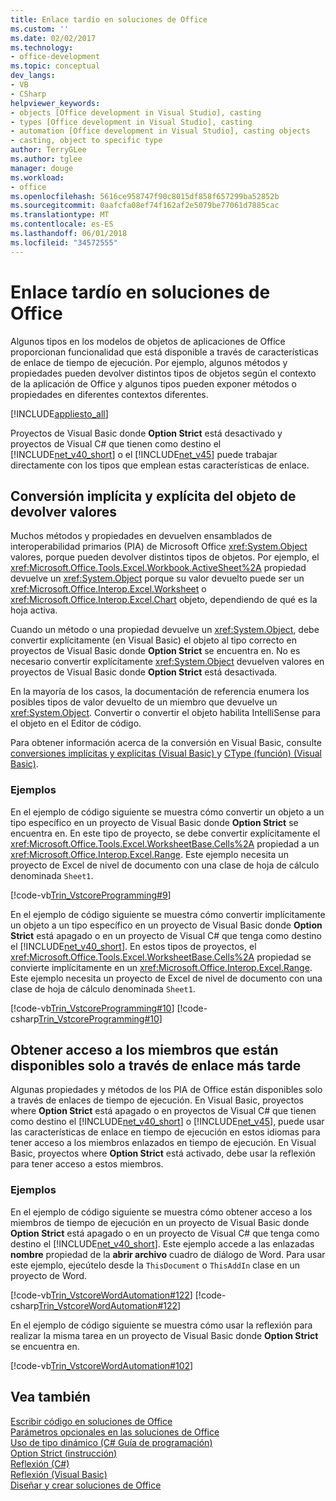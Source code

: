 ```yaml
---
title: Enlace tardío en soluciones de Office
ms.custom: ''
ms.date: 02/02/2017
ms.technology:
- office-development
ms.topic: conceptual
dev_langs:
- VB
- CSharp
helpviewer_keywords:
- objects [Office development in Visual Studio], casting
- types [Office development in Visual Studio], casting
- automation [Office development in Visual Studio], casting objects
- casting, object to specific type
author: TerryGLee
ms.author: tglee
manager: douge
ms.workload:
- office
ms.openlocfilehash: 5616ce958747f90c8015df858f657299ba52852b
ms.sourcegitcommit: 0aafcfa08ef74f162af2e5079be77061d7885cac
ms.translationtype: MT
ms.contentlocale: es-ES
ms.lasthandoff: 06/01/2018
ms.locfileid: "34572555"
---
```

# <a name="late-binding-in-office-solutions"></a>Enlace tardío en soluciones de Office
  Algunos tipos en los modelos de objetos de aplicaciones de Office proporcionan funcionalidad que está disponible a través de características de enlace de tiempo de ejecución. Por ejemplo, algunos métodos y propiedades pueden devolver distintos tipos de objetos según el contexto de la aplicación de Office y algunos tipos pueden exponer métodos o propiedades en diferentes contextos diferentes.  
  
 [!INCLUDE[appliesto_all](../vsto/includes/appliesto-all-md.md)]  
  
 Proyectos de Visual Basic donde **Option Strict** está desactivado y proyectos de Visual C# que tienen como destino el [!INCLUDE[net_v40_short](../sharepoint/includes/net-v40-short-md.md)] o el [!INCLUDE[net_v45](../vsto/includes/net-v45-md.md)] puede trabajar directamente con los tipos que emplean estas características de enlace.  
  
## <a name="implicit-and-explicit-casting-of-object-return-values"></a>Conversión implícita y explícita del objeto de devolver valores  
 Muchos métodos y propiedades en devuelven ensamblados de interoperabilidad primarios (PIA) de Microsoft Office <xref:System.Object> valores, porque pueden devolver distintos tipos de objetos. Por ejemplo, el <xref:Microsoft.Office.Tools.Excel.Workbook.ActiveSheet%2A> propiedad devuelve un <xref:System.Object> porque su valor devuelto puede ser un <xref:Microsoft.Office.Interop.Excel.Worksheet> o <xref:Microsoft.Office.Interop.Excel.Chart> objeto, dependiendo de qué es la hoja activa.  
  
 Cuando un método o una propiedad devuelve un <xref:System.Object>, debe convertir explícitamente (en Visual Basic) el objeto al tipo correcto en proyectos de Visual Basic donde **Option Strict** se encuentra en. No es necesario convertir explícitamente <xref:System.Object> devuelven valores en proyectos de Visual Basic donde **Option Strict** está desactivada.  
  
 En la mayoría de los casos, la documentación de referencia enumera los posibles tipos de valor devuelto de un miembro que devuelve un <xref:System.Object>. Convertir o convertir el objeto habilita IntelliSense para el objeto en el Editor de código.  
  
 Para obtener información acerca de la conversión en Visual Basic, consulte [conversiones implícitas y explícitas &#40;Visual Basic&#41; ](/dotnet/visual-basic/programming-guide/language-features/data-types/implicit-and-explicit-conversions) y [CType (función) &#40;Visual Basic&#41;](/dotnet/visual-basic/language-reference/functions/ctype-function).  
  
### <a name="examples"></a>Ejemplos  
 En el ejemplo de código siguiente se muestra cómo convertir un objeto a un tipo específico en un proyecto de Visual Basic donde **Option Strict** se encuentra en. En este tipo de proyecto, se debe convertir explícitamente el <xref:Microsoft.Office.Tools.Excel.WorksheetBase.Cells%2A> propiedad a un <xref:Microsoft.Office.Interop.Excel.Range>. Este ejemplo necesita un proyecto de Excel de nivel de documento con una clase de hoja de cálculo denominada `Sheet1`.  
  
 [!code-vb[Trin_VstcoreProgramming#9](../vsto/codesnippet/VisualBasic/Trin_VstcoreProgrammingExcelVB/Sheet1.vb#9)]  
  
 En el ejemplo de código siguiente se muestra cómo convertir implícitamente un objeto a un tipo específico en un proyecto de Visual Basic donde **Option Strict** está apagado o en un proyecto de Visual C# que tenga como destino el [!INCLUDE[net_v40_short](../sharepoint/includes/net-v40-short-md.md)]. En estos tipos de proyectos, el <xref:Microsoft.Office.Tools.Excel.WorksheetBase.Cells%2A> propiedad se convierte implícitamente en un <xref:Microsoft.Office.Interop.Excel.Range>. Este ejemplo necesita un proyecto de Excel de nivel de documento con una clase de hoja de cálculo denominada `Sheet1`.  
  
 [!code-vb[Trin_VstcoreProgramming#10](../vsto/codesnippet/VisualBasic/Trin_VstcoreProgrammingExcelVB/Sheet1.vb#10)]
 [!code-csharp[Trin_VstcoreProgramming#10](../vsto/codesnippet/CSharp/Trin_VstcoreProgrammingExcelCS/Sheet1.cs#10)]  
  
## <a name="access-members-that-are-available-only-through-late-binding"></a>Obtener acceso a los miembros que están disponibles solo a través de enlace más tarde  
 Algunas propiedades y métodos de los PIA de Office están disponibles solo a través de enlaces de tiempo de ejecución. En Visual Basic, proyectos where **Option Strict** está apagado o en proyectos de Visual C# que tienen como destino el [!INCLUDE[net_v40_short](../sharepoint/includes/net-v40-short-md.md)] o [!INCLUDE[net_v45](../vsto/includes/net-v45-md.md)], puede usar las características de enlace en tiempo de ejecución en estos idiomas para tener acceso a los miembros enlazados en tiempo de ejecución. En Visual Basic, proyectos where **Option Strict** está activado, debe usar la reflexión para tener acceso a estos miembros.  
  
### <a name="examples"></a>Ejemplos  
 En el ejemplo de código siguiente se muestra cómo obtener acceso a los miembros de tiempo de ejecución en un proyecto de Visual Basic donde **Option Strict** está apagado o en un proyecto de Visual C# que tenga como destino el [!INCLUDE[net_v40_short](../sharepoint/includes/net-v40-short-md.md)]. Este ejemplo accede a las enlazadas **nombre** propiedad de la **abrir archivo** cuadro de diálogo de Word. Para usar este ejemplo, ejecútelo desde la `ThisDocument` o `ThisAddIn` clase en un proyecto de Word.  
  
 [!code-vb[Trin_VstcoreWordAutomation#122](../vsto/codesnippet/VisualBasic/Trin_VstcoreWordAutomationVB/ThisDocument.vb#122)]
 [!code-csharp[Trin_VstcoreWordAutomation#122](../vsto/codesnippet/CSharp/Trin_VstcoreWordAutomationCS/ThisDocument.cs#122)]  
  
 En el ejemplo de código siguiente se muestra cómo usar la reflexión para realizar la misma tarea en un proyecto de Visual Basic donde **Option Strict** se encuentra en.  
  
 [!code-vb[Trin_VstcoreWordAutomation#102](../vsto/codesnippet/VisualBasic/Trin_VstcoreWordAutomationVB/ThisDocument.vb#102)]  
  
## <a name="see-also"></a>Vea también  
 [Escribir código en soluciones de Office](../vsto/writing-code-in-office-solutions.md)   
 [Parámetros opcionales en las soluciones de Office](../vsto/optional-parameters-in-office-solutions.md)   
 [Uso de tipo dinámico &#40;C&#35; Guía de programación&#41;](/dotnet/csharp/programming-guide/types/using-type-dynamic)   
 [Option Strict (instrucción)](/dotnet/visual-basic/language-reference/statements/option-strict-statement)   
 [Reflexión (C#)](/dotnet/csharp/programming-guide/concepts/reflection)  
 [Reflexión (Visual Basic)](/dotnet/visual-basic/programming-guide/concepts/reflection)  
 [Diseñar y crear soluciones de Office](../vsto/designing-and-creating-office-solutions.md)  
  
  